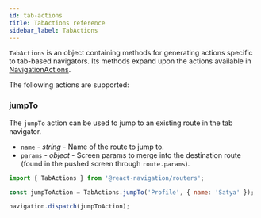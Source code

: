 ```yaml
---
id: tab-actions
title: TabActions reference
sidebar_label: TabActions
---
```


`TabActions` is an object containing methods for generating actions specific to tab-based navigators. Its methods expand upon the actions available in [NavigationActions](navigation-actions.html).

The following actions are supported:

### jumpTo

The `jumpTo` action can be used to jump to an existing route in the tab navigator.

- `name` - _string_ - Name of the route to jump to.
- `params` - _object_ - Screen params to merge into the destination route (found in the pushed screen through `route.params`).

```js
import { TabActions } from '@react-navigation/routers';

const jumpToAction = TabActions.jumpTo('Profile', { name: 'Satya' });

navigation.dispatch(jumpToAction);
```
